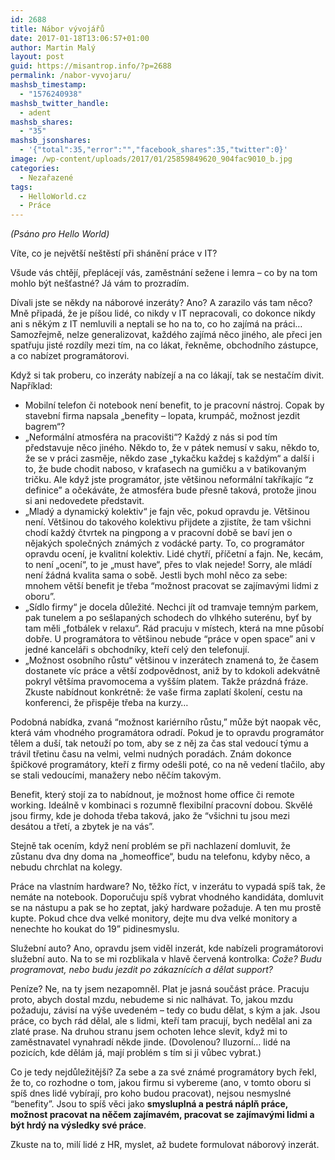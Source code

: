 ```yaml
---
id: 2688
title: Nábor vývojářů
date: 2017-01-18T13:06:57+01:00
author: Martin Malý
layout: post
guid: https://misantrop.info/?p=2688
permalink: /nabor-vyvojaru/
mashsb_timestamp:
  - "1576240938"
mashsb_twitter_handle:
  - adent
mashsb_shares:
  - "35"
mashsb_jsonshares:
  - '{"total":35,"error":"","facebook_shares":35,"twitter":0}'
image: /wp-content/uploads/2017/01/25859849620_904fac9010_b.jpg
categories:
  - Nezařazené
tags:
  - HelloWorld.cz
  - Práce
---
```

_(Psáno pro Hello World)_

<span style="font-weight: 400;">Víte, co je největší neštěstí při shánění práce v IT?</span>

<span style="font-weight: 400;">Všude vás chtějí, přeplácejí vás, zaměstnání sežene i lemra &#8211; co by na tom mohlo být nešťastné? Já vám to prozradím.</span>

<span style="font-weight: 400;">Dívali jste se někdy na náborové inzeráty? Ano? A zarazilo vás tam něco? Mně připadá, že je píšou lidé, co nikdy v IT nepracovali, co dokonce nikdy ani s někým z IT nemluvili a neptali se ho na to, co ho zajímá na práci… Samozřejmě, nelze generalizovat, každého zajímá něco jiného, ale přeci jen spatřuju jisté rozdíly mezi tím, na co lákat, řekněme, obchodního zástupce, a co nabízet programátorovi.</span>

<span style="font-weight: 400;">Když si tak proberu, co inzeráty nabízejí a na co lákají, tak se nestačím divit. Například:</span>

  * <span style="font-weight: 400;">Mobilní telefon či notebook není benefit, to je pracovní nástroj. Copak by stavební firma napsala „benefity – lopata, krumpáč, možnost jezdit bagrem“?</span>
  * <span style="font-weight: 400;">„Neformální atmosféra na pracovišti“? Každý z nás si pod tím představuje něco jiného. Někdo to, že v pátek nemusí v saku, někdo to, že se v práci zasměje, někdo zase „tykačku každej s každým“ a další i to, že bude chodit naboso, v kraťasech na gumičku a v batikovaným tričku. Ale když jste programátor, jste většinou neformální takříkajíc “z definice” a očekáváte, že atmosféra bude přesně taková, protože jinou si ani nedovedete představit.</span>
  * <span style="font-weight: 400;">„Mladý a dynamický kolektiv“ je fajn věc, pokud opravdu je. Většinou není. Většinou do takového kolektivu přijdete a zjistíte, že tam všichni chodí každý čtvrtek na pingpong a v pracovní době se baví jen o nějakých společných známých z vodácké party. To, co programátor opravdu ocení, je kvalitní kolektiv. Lidé chytří, příčetní a fajn. Ne, kecám, to není „ocení“, to je „must have“, přes to vlak nejede! Sorry, ale mládí není žádná kvalita sama o sobě. Jestli bych mohl něco za sebe: mnohem větší benefit je třeba “možnost pracovat se zajímavými lidmi z oboru”.</span>
  * <span style="font-weight: 400;">„Sídlo firmy“ je docela důležité. Nechci jít od tramvaje temným parkem, pak tunelem a po sešlapaných schodech do vlhkého suterénu, byť by tam měli „fotbálek v relaxu“. Rád pracuju v místech, která na mne působí dobře. U programátora to většinou nebude “práce v open space” ani v jedné kanceláři s obchodníky, kteří celý den telefonují.</span>
  * <span style="font-weight: 400;">„Možnost osobního růstu“ většinou v inzerátech znamená to, že časem dostanete víc práce a větší zodpovědnost, aniž by to kdokoli adekvátně pokryl většíma pravomocema a vyšším platem. Takže prázdná fráze. Zkuste nabídnout konkrétně: že vaše firma zaplatí školení, cestu na konferenci, že přispěje třeba na kurzy…</span>

<span style="font-weight: 400;">Podobná nabídka, zvaná “možnost kariérního růstu,” může být naopak věc, která vám vhodného programátora odradí. Pokud je to opravdu programátor tělem a duší, tak netouží po tom, aby se z něj za čas stal vedoucí týmu a trávil třetinu času na velmi, velmi nudných poradách. Znám dokonce špičkové programátory, kteří z firmy odešli poté, co na ně vedení tlačilo, aby se stali vedoucími, manažery nebo něčím takovým.</span>

<span style="font-weight: 400;">Benefit, který stojí za to nabídnout, je možnost home office či remote working. Ideálně v kombinaci s rozumně flexibilní pracovní dobou. Skvělé jsou firmy, kde je dohoda třeba taková, jako že “všichni tu jsou mezi desátou a třetí, a zbytek je na vás”.</span>

<span style="font-weight: 400;">Stejně tak ocením, když není problém se při nachlazení domluvit, že zůstanu dva dny doma na „homeoffice“, budu na telefonu, kdyby něco, a nebudu chrchlat na kolegy.</span>

<span style="font-weight: 400;">Práce na vlastním hardware? No, těžko říct, v inzerátu to vypadá spíš tak, že nemáte na notebook. Doporučuju spíš vybrat vhodného kandidáta, domluvit se na nástupu a pak se ho zeptat, jaký hardware požaduje. A ten mu prostě kupte. Pokud chce dva velké monitory, dejte mu dva velké monitory a nenechte ho koukat do 19” pidinesmyslu.</span>

<span style="font-weight: 400;">Služební auto? Ano, opravdu jsem viděl inzerát, kde nabízeli programátorovi služební auto. Na to se mi rozblikala v hlavě červená kontrolka: <em>Cože? Budu programovat, nebo budu jezdit po zákaznících a dělat support?</em></span>

<span style="font-weight: 400;">Peníze? Ne, na ty jsem nezapomněl. Plat je jasná součást práce. Pracuju proto, abych dostal mzdu, nebudeme si nic nalhávat. To, jakou mzdu požaduju, závisí na výše uvedeném – tedy co budu dělat, s kým a jak. Jsou práce, co bych rád dělal, ale s lidmi, kteří tam pracují, bych nedělal ani za zlaté prase. Na druhou stranu jsem ochoten lehce slevit, když mi to zaměstnavatel vynahradí někde jinde. (Dovolenou? Iluzorní… lidé na pozicích, kde dělám já, mají problém s tím si ji vůbec vybrat.)</span>

<span style="font-weight: 400;">Co je tedy nejdůležitější? Za sebe a za své známé programátory bych řekl, že to, co rozhodne o tom, jakou firmu si vybereme (ano, v tomto oboru si spíš dnes lidé vybírají, pro koho budou pracovat), nejsou nesmyslné “benefity”. Jsou to spíš věci jako <strong>smysluplná a pestrá náplň práce, možnost pracovat na něčem zajímavém, pracovat se zajímavými lidmi a být hrdý na výsledky své práce</strong>.</span>

<span style="font-weight: 400;">Zkuste na to, milí lidé z HR, myslet, až budete formulovat náborový inzerát.</span>